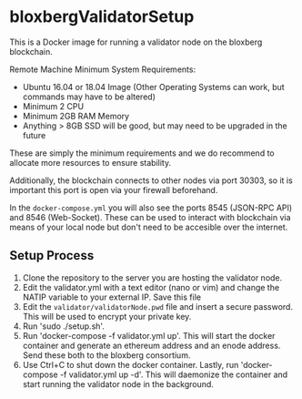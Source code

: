 # bloxbergValidatorSetup
This is a Docker image for running a validator node on the bloxberg blockchain. 

Remote Machine Minimum System Requirements:
* Ubuntu 16.04 or 18.04 Image (Other Operating Systems can work, but commands may have to be altered)
* Minimum 2 CPU
* Minimum 2GB RAM Memory
* Anything > 8GB SSD will be good, but may need to be upgraded in the future

These are simply the minimum requirements and we do recommend to allocate more resources to ensure stability.

Additionally, the blockchain connects to other nodes via port 30303, so it is important this port is open via your firewall beforehand.

In the `docker-compose.yml` you will also see the ports 8545 (JSON-RPC API) and 8546 (Web-Socket). These can be used to interact with blockchain via means of your local node but don't need to be accesible over the internet.

## Setup Process

1. Clone the repository to the server you are hosting the validator node.
2. Edit the validator.yml with a text editor (nano or vim) and change the NATIP variable to your external IP. Save this file
3. Edit the `validator/validatorNode.pwd` file and insert a secure password. This will be used to encrypt your private key.
4. Run 'sudo ./setup.sh'.
5. Run 'docker-compose -f validator.yml up'. This will start the docker container and generate an ethereum address and an enode address. Send these both to the bloxberg consortium.
6. Use Ctrl+C to shut down the docker container. Lastly, run 'docker-compose -f validator.yml up -d'. This will daemonize the container and start running the validator node in the background.
